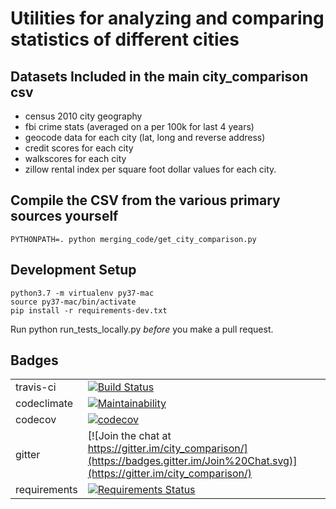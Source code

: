 # Utilities for analyzing and comparing statistics of different cities

## Datasets Included in the main city_comparison csv

- census 2010 city geography
- fbi crime stats (averaged on a per 100k for last 4 years)
- geocode data for each city (lat, long and reverse address)
- credit scores for each city
- walkscores for each city
- zillow rental index per square foot dollar values for each city.

## Compile the CSV from the various primary sources yourself
```
PYTHONPATH=. python merging_code/get_city_comparison.py
```

## Development Setup

```
python3.7 -m virtualenv py37-mac
source py37-mac/bin/activate
pip install -r requirements-dev.txt
```

Run python run_tests_locally.py _before_ you make a pull request.

## Badges

|||
| ------ | ------ |
| travis-ci | [![Build Status](https://travis-ci.org/JohnTheodore/city_comparison.svg?branch=master)](https://travis-ci.org/JohnTheodore/city_comparison) |
|codeclimate|[![Maintainability](https://api.codeclimate.com/v1/badges/197b6ac7279063135428/maintainability)](https://codeclimate.com/github/JohnTheodore/city_comparison/maintainability)|
|codecov|[![codecov](https://codecov.io/gh/JohnTheodore/city_comparison/branch/master/graph/badge.svg)](https://codecov.io/gh/JohnTheodore/city_comparison)|
|gitter|[![Join the chat at https://gitter.im/city_comparison/](https://badges.gitter.im/Join%20Chat.svg)](https://gitter.im/city_comparison/)|
|requirements|[![Requirements Status](https://requires.io/github/JohnTheodore/city_comparison/requirements.svg?branch=master)](https://requires.io/github/JohnTheodore/city_comparison/requirements/?branch=master)|
